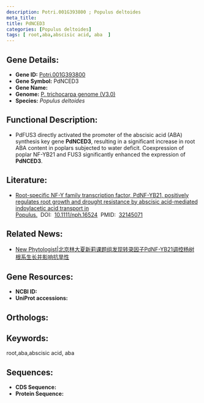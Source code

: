 ```yaml
---
description: Potri.001G393800 ; Populus deltoides
meta_title:
title: PdNCED3
categories: [Populus deltoides]
tags: [ root,aba,abscisic acid, aba  ]
---
```


## Gene Details:
- **Gene ID:**	[Potri.001G393800]()
- **Gene Symbol:** PdNCED3
- **Gene Name:** 
- **Genome:** [P. trichocarpa genome (V3.0)]()
- **Species:** *Populus deltoides*

## Functional Description:
   - PdFUS3 directly activated the promoter of the abscisic acid (ABA) synthesis key gene **PdNCED3**, resulting in a significant increase in root ABA content in poplars subjected to water deficit.   Coexpression of poplar NF-YB21 and FUS3 significantly enhanced the expression of **PdNCED3**.

## Literature:
   - [Root-specific NF-Y family transcription factor, PdNF-YB21, positively regulates root growth and drought resistance by abscisic acid-mediated indoylacetic acid transport in Populus.]( https://nph.onlinelibrary.wiley.com/doi/10.1111/nph.16524)&nbsp;&nbsp;DOI:&nbsp;&nbsp;[10.1111/nph.16524](https://nph.onlinelibrary.wiley.com/doi/10.1111/nph.16524)&nbsp;&nbsp;PMID:&nbsp;&nbsp;[32145071](https://pubmed.ncbi.nlm.nih.gov/32145071/)

## Related News:
   - [New Phytologist|北京林大夏新莉课题组发现转录因子PdNF-YB21调控杨树根系生长并影响抗旱性](https://mp.weixin.qq.com/s?__biz=Mzg3MDEwNDEyMg==&mid=2247487631&idx=1&sn=78038dee923f92c8862bb562d4c0830e&chksm=ce93bddaf9e434ccf44ee79904d2405d870ae063a3c71c07e4316fd4d98ddf3353df618e2b4b&scene=27#wechat_redirect)

## Gene Resources:
- **NCBI ID:** [](https://www.ncbi.nlm.nih.gov/gene/?term=)
- **UniProt accessions:** [](https://www.uniprot.org/uniprotkb//entry)

## Orthologs:


## Keywords:
root,aba,abscisic acid, aba 

## Sequences:
- **CDS Sequence:**
- **Protein Sequence:**
